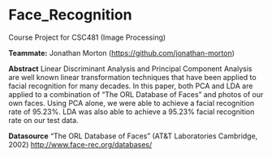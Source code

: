 # Face_Recognition
Course Project for CSC481 (Image Processing)

**Teammate:** Jonathan Morton (https://github.com/jonathan-morton)

**Abstract**
Linear Discriminant Analysis and Principal Component Analysis are well known linear  transformation techniques that have been applied to facial recognition for many decades. In this paper, both PCA and LDA are applied to a combination of “The ORL Database of Faces” and photos of our own faces. Using PCA alone, we were able to achieve a facial recognition rate of 95.23%. LDA was also able to achieve a 95.23% facial recognition rate on our test data. 

**Datasource**
“The ORL Database of Faces” (AT&T Laboratories Cambridge, 2002)
http://www.face-rec.org/databases/

